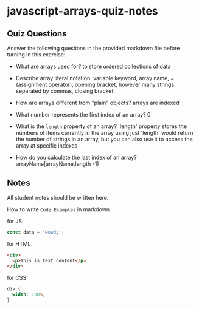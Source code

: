 # javascript-arrays-quiz-notes

## Quiz Questions

Answer the following questions in the provided markdown file before turning in this exercise:

- What are arrays used for?
  to store ordered collections of data

- Describe array literal notation.
  variable keyword, array name, = (assignment operator), opening bracket, however many strings separated by commas, closing bracket

- How are arrays different from "plain" objects?
  arrays are indexed

- What number represents the first index of an array?
  0

- What is the `length` property of an array?
  'length' property stores the numbers of items currently in the array
  using just 'length' would return the number of strings in an array, but you can also use it to access the array at specific indexes

- How do you calculate the last index of an array?
  arrayName[arrayName.length -1]

## Notes

All student notes should be written here.

How to write `Code Examples` in markdown

for JS:

```javascript
const data = 'Howdy';
```

for HTML:

```html
<div>
  <p>This is text content</p>
</div>
```

for CSS:

```css
div {
  width: 100%;
}
```
